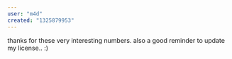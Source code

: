 ```yaml
---
user: "m4d"
created: "1325879953"
---
```


thanks for these very interesting numbers. also a good reminder to update my license.. :)
